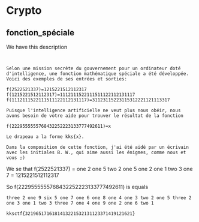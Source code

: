 # Crypto 

## fonction_spéciale

We have this description
```


Selon une mission secrète du gouvernement pour un ordinateur doté d'intelligence, une fonction mathématique spéciale a été développée. Voici des exemples de ses entrées et sorties:

f(2522521337)=1215221512112317 f(1215221512112317)=1112111522111511122112131117 f(1112111522111511122112131117)=31123115223115312221121113317

Puisque l'intelligence artificielle ne veut plus nous obéir, nous avons besoin de votre aide pour trouver le résultat de la fonction

f(2229555555768432252223133777492611)=x

Le drapeau a la forme kks{x}.

Dans la composition de cette fonction, j'ai été aidé par un écrivain avec les initiales B. W., qui aime aussi les énigmes, comme nous et vous ;)
```

We se that f(2522521337) = one 2 one 5 two 2 one 5 one 2 one 1 two 3 one 7 = 1215221512112317

So f(2229555555768432252223133777492611) is equals
```
three 2 one 9 six 5 one 7 one 6 one 8 one 4 one 3 two 2 one 5 three 2 one 3 one 1 two 3 three 7 one 4 one 9 one 2 one 6 two 1

kksctf{3219651716181413221532131123371419121621}
```
